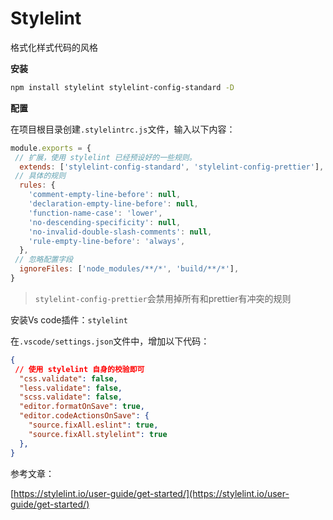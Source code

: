 <!--
 * @Author: 夏朝辉 lesslessmore@163.com
 * @Date: 2023-05-30 15:37:38
 * @LastEditors: 夏朝辉 lesslessmore@163.com
 * @LastEditTime: 2023-05-30 15:41:51
-->
# Stylelint

格式化样式代码的风格

**安装**

```bash
npm install stylelint stylelint-config-standard -D
```

**配置**

在项目根目录创建`.stylelintrc.js`文件，输入以下内容：

```jsx
module.exports = {
 // 扩展，使用 stylelint 已经预设好的一些规则。
  extends: ['stylelint-config-standard', 'stylelint-config-prettier'],
 // 具体的规则
  rules: {
    'comment-empty-line-before': null,
    'declaration-empty-line-before': null,
    'function-name-case': 'lower',
    'no-descending-specificity': null,
    'no-invalid-double-slash-comments': null,
    'rule-empty-line-before': 'always',
  },
 // 忽略配置字段
  ignoreFiles: ['node_modules/**/*', 'build/**/*'],
}
```

> `stylelint-config-prettier`会禁用掉所有和prettier有冲突的规则
>

安装Vs code插件：`stylelint`

在`.vscode/settings.json`文件中，增加以下代码：

```json
{
 // 使用 stylelint 自身的校验即可
  "css.validate": false,
  "less.validate": false,
  "scss.validate": false,
  "editor.formatOnSave": true,
  "editor.codeActionsOnSave": {
    "source.fixAll.eslint": true,
    "source.fixAll.stylelint": true
  },
}
```

参考文章：

[https://stylelint.io/user-guide/get-started/](https://stylelint.io/user-guide/get-started/)

